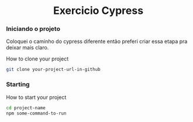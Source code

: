 <h1 align="center" style="font-weight: bold;"> Exercicio Cypress </h1>


<h3>Iniciando o projeto</h3>

<p>Coloquei o caminho do cypress diferente então preferi criar essa etapa pra deixar mais claro.</p>

How to clone your project

```bash
git clone your-project-url-in-github
```

<h3>Starting</h3>

How to start your project

```bash
cd project-name
npm some-command-to-run
```

